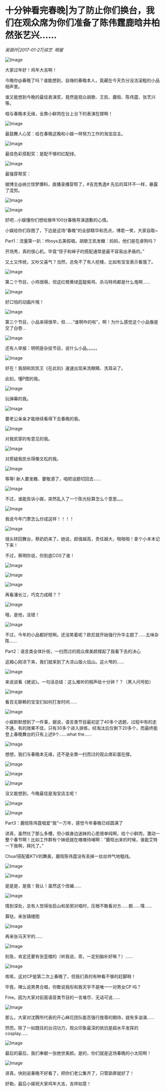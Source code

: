 # 十分钟看完春晚|为了防止你们换台，我们在观众席为你们准备了陈伟霆鹿晗井柏然张艺兴……

*吴丽仟|2017-01-27|综艺 
                                                明星*

![Image](http://static.ylzbl.com/uploads/ueditor/php/upload/image/20170718/1500359673213951.jpeg)

大家过年好！鸡年大吉啊！

今晚你@春晚了吗？谁能想到，自嗨的春晚本人，竟藏在今天负分没法滚粗的小品相声里。

谁又能想到今晚的最佳表演奖，竟然是观众胡歌、王凯、鹿晗、陈伟霆、张艺兴等。

咱与春晚本无缘，全靠小鲜肉在台上台下的表演在撑啊！

![Image](http://p3.pstatp.com/large/2ecd0002331ab7e61011)

最鼓舞人心奖：给在春晚这晚和小娱一样努力工作的淘宝店主。

![Image](http://p1.pstatp.com/large/2eda00050eb5d251b9cb)

最佳色彩搭配奖：是配不够的红配绿。

![Image](http://p3.pstatp.com/large/2ecd0002331b9c6577d8)

最强穿帮奖：

据博主@纳兰惊梦爆料，直播录播穿帮了，#吉克隽逸# 先后的耳环不一样，暴露了混剪。

![Image](http://p1.pstatp.com/large/2ed6000007705d727eec)

![Image](http://p3.pstatp.com/large/2ecf000230c6572306d7)

好吧…小娱懂你们想给猴年100分春晚导演道歉的心情。

小娱给你们存图了，下边是这场“春晚”的全部精华和亮点，博君一笑，大家自取~

Part1：流量第一趴：tfboys五美假唱，胡歌王凯发糖：妈妈，他们是在虐狗吗？

开场秀，真的很心机，毕竟“侄子和婶子的搭配通常是最不容易出矛盾的。”

又土又传统，又吵又喜气？当然，总免不了有人挖楼，比如有宝宝表示看饿了。

![Image](http://p1.pstatp.com/large/2ed700000756d909a179)

第二个节目，小鸡很萌，但这红橙黄绿蓝靛紫鸡、杀马特鸡都是什么鬼啊……

![Image](http://p9.pstatp.com/large/2ecd0002331df583ab18)

好口怕的动画片哦！

![Image](http://p3.pstatp.com/large/2ecd0002331cd49b549a)

第三个节目，小品来得很早，但……“谁啊咋的啦”，啊！为什么感觉这个小品像是交了白卷…

![Image](http://p1.pstatp.com/large/2eda00050eb32cff1dfe)

还有人举报：明明是杂技节目，说什么小品。。。。。

![Image](http://p1.pstatp.com/large/2ed7000007573aac970c)

好在！我胡和凯凯王《在此刻》速速出现来洗眼睛、洗耳朵了。

此刻，懂P图的我。

![Image](http://p1.pstatp.com/large/2ed500018b37c55ccdbe)

玩弹幕的我。

![Image](http://p3.pstatp.com/large/2ed500018b38e45cec28)

要老公亲亲才能继续看得下去春晚的我。

![Image](http://p3.pstatp.com/large/2ed700000759055e361b)

对我凯穿的有意见的我。

![Image](http://p1.pstatp.com/large/2ecd0002331ea5c95012)

对质疑我凯长得像文松的我。

![Image](http://p3.pstatp.com/large/2ed70000075a2256fcac)

等等! 新人要发糖、要敬酒了，咱把话题切回去……

![Image](http://p1.pstatp.com/large/2ecf000230c92b71b798)

不过，谁能告诉小娱，突然乱入了一个陈光标算怎么个意思。。。

![Image](http://p1.pstatp.com/large/2ecd000233216313b050)

我说今年门票怎么炒成这样！！！！

![Image](http://p3.pstatp.com/large/2eda00050eb79cf37d55)

镜头转回舞台，蔡奶奶来了。她说，颜值越高，责任越大，啪啪啪！拿个小本本记下来！

不过，蔡明你说，你到底COS了谁！

![Image](http://p3.pstatp.com/large/2ecd0002331f95411f44)

![Image](http://p3.pstatp.com/large/2ecd000233202b59326c)

![Image](http://p1.pstatp.com/large/2ed500018b39826ecc4b)

再看潘长江，巧克力成精？？

![Image](http://p1.pstatp.com/large/2ecd00023322da245f10)

哦，是他，没错！

![Image](http://p1.pstatp.com/large/2ed600000772da2c057e)

不过，今年的小品都好短啊。还没笑着呢？欧尼就开始强行升华主题了……五味杂陈……

Part2：语言类全体扑街，一扫而过的观众席美颜撑起了我看下去的决心

这厢心刚凉下来，我们就来到了大凉山版火焰山。这火甩的……

![Image](http://p3.pstatp.com/large/2ecd000233235e5c07f2)

来说说看《姥说》。一句话总结：这么难听的相声给十分钟？？（黑人问号脸）

![Image](http://p3.pstatp.com/large/2ed70000075b596ba23d)

看百无聊赖的宝宝们如何打发时间……

![Image](http://p3.pstatp.com/large/2ed200023dfbb23a1fa8)

小娱默默想到了一件事，据说，语言类节目最初定了40多个选题，过程中有的走不通，有的效果不佳，只有30多个进入排练，经淘汰后仅剩下20多个，而最终能登上春晚舞台的只有上述9个……what the……

![Image](http://p3.pstatp.com/large/2ed70000075f1419e1de)

想想，我们与春晚本无缘，还不是全靠一扫而过的观众席彩蛋在撑。

![Image](http://p3.pstatp.com/large/2ed200023dfa4822dbe2)

![Image](http://p3.pstatp.com/large/2ed70000075e76fc0554)

![Image](http://p9.pstatp.com/large/2ed7000007606c6eb2fb)

没又能想到，今晚最佳是淘宝店主呢！

![Image](http://p1.pstatp.com/large/2ecd00023325e400d423)

![Image](http://p1.pstatp.com/large/2ed7000007614e7059a7)

Part3：鹿晗陈伟霆唱爱“我”一万年，感觉今年春晚已经圆满了

讲真，虽然吐了那么多槽，但小娱身边迷妹的心思很单纯啊，给个小鲜肉，激动一整个春节啊！比如工作群有个妹纸就在嗷嗷待哺啊：“鹿晗出来的时候，谁能艾特一下我啊，拜托了。”

Chua!搭配着KTV的舞美，鹿晗陈伟霆没有丢掉一丝丝帅气地粗线。

![Image](http://p1.pstatp.com/large/2eda00050eb9a0b10e10)

![Image](http://p9.pstatp.com/large/2ecd00023326bd78544e)

是是是，是我！我认！虽然这个改编……

![Image](http://p3.pstatp.com/large/2eda00050ebb9d30e855)

情到深处，总有人觉得张启山和吴邪对唱时，压根不敢看对方……额……噗……

算哒，来张镇楼图

![Image](http://p1.pstatp.com/large/2ed6000007743f074ce7)

再来张马天宇的……

![Image](http://p3.pstatp.com/large/2ecd00023329e60c8a9c)

别急，肯定还要有张歪楼的（听我说，乖，一定别脑补好嘛？）……

![Image](http://p3.pstatp.com/large/2ed500018b3dc165c854)

咳咳，这对CP是第二次上春晚了，但我们真的有种看不够的赶脚啊！

毕竟，辣么说男男合唱，你敢说我彤和我天宇不是唯一一对男女CP 吗？

Fine。因为大家对前面语音类节目的一言难尽、无话可说……

![Image](http://p3.pstatp.com/large/2ecd000233281f3ded8e)

那么，大家对沈腾所代表的开心麻花团队能否强行挽尊的期待，就有多汹涌……

然而，除了一如既往的台词功力，观众印象最深的依旧是超水平发挥的cosplay……

![Image](http://p1.pstatp.com/large/2ecd0002332ae15613d3)

最后的最后，我们奉献一张绝世美颜。是的，你们就是这场春晚的小太阳啊！

![Image](http://p3.pstatp.com/large/2ecf000230d2f32eba08)

讲真，快别说春晚不好看了，把你们老公集齐了，只管舔屏就好了！

好勒，最后小娱祝大家鸡年大吉，吉祥如意！

